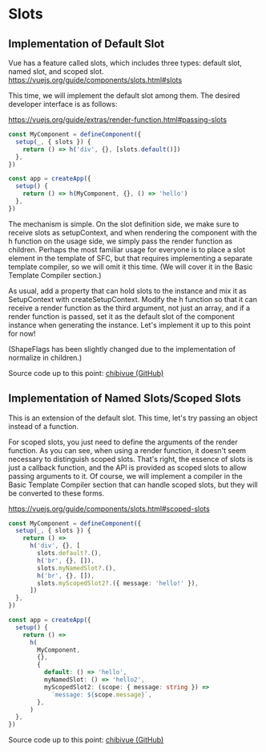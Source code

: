 # Slots

## Implementation of Default Slot

Vue has a feature called slots, which includes three types: default slot, named slot, and scoped slot.
https://vuejs.org/guide/components/slots.html#slots

This time, we will implement the default slot among them.
The desired developer interface is as follows:

https://vuejs.org/guide/extras/render-function.html#passing-slots

```ts
const MyComponent = defineComponent({
  setup(_, { slots }) {
    return () => h('div', {}, [slots.default()])
  },
})

const app = createApp({
  setup() {
    return () => h(MyComponent, {}, () => 'hello')
  },
})
```

The mechanism is simple. On the slot definition side, we make sure to receive slots as setupContext, and when rendering the component with the h function on the usage side, we simply pass the render function as children.
Perhaps the most familiar usage for everyone is to place a slot element in the template of SFC, but that requires implementing a separate template compiler, so we will omit it this time. (We will cover it in the Basic Template Compiler section.)

As usual, add a property that can hold slots to the instance and mix it as SetupContext with createSetupContext.
Modify the h function so that it can receive a render function as the third argument, not just an array, and if a render function is passed, set it as the default slot of the component instance when generating the instance.
Let's implement it up to this point for now!

(ShapeFlags has been slightly changed due to the implementation of normalize in children.)

Source code up to this point:
[chibivue (GitHub)](https://github.com/Ubugeeei/chibivue/tree/main/book/impls/40_basic_component_system/050_component_slot)

## Implementation of Named Slots/Scoped Slots

This is an extension of the default slot.
This time, let's try passing an object instead of a function.

For scoped slots, you just need to define the arguments of the render function.
As you can see, when using a render function, it doesn't seem necessary to distinguish scoped slots.
That's right, the essence of slots is just a callback function, and the API is provided as scoped slots to allow passing arguments to it.
Of course, we will implement a compiler in the Basic Template Compiler section that can handle scoped slots, but they will be converted to these forms.

https://vuejs.org/guide/components/slots.html#scoped-slots

```ts
const MyComponent = defineComponent({
  setup(_, { slots }) {
    return () =>
      h('div', {}, [
        slots.default?.(),
        h('br', {}, []),
        slots.myNamedSlot?.(),
        h('br', {}, []),
        slots.myScopedSlot2?.({ message: 'hello!' }),
      ])
  },
})

const app = createApp({
  setup() {
    return () =>
      h(
        MyComponent,
        {},
        {
          default: () => 'hello',
          myNamedSlot: () => 'hello2',
          myScopedSlot2: (scope: { message: string }) =>
            `message: ${scope.message}`,
        },
      )
  },
})
```

Source code up to this point:
[chibivue (GitHub)](https://github.com/Ubugeeei/chibivue/tree/main/book/impls/40_basic_component_system/060_slot_extend)
